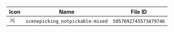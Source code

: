 | Icon | Name | File ID |
| ---  | ---  | ---     |
| ![](scenepicking_notpickable-mixed.png) | `scenepicking_notpickable-mixed` | `5057692745573479746` |

